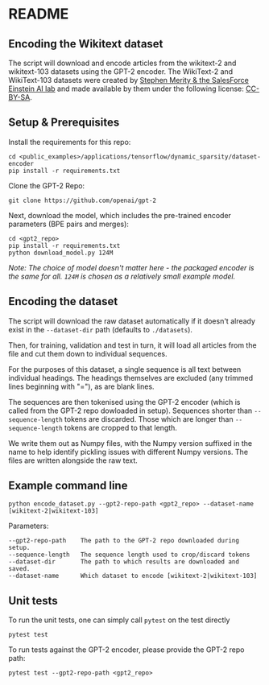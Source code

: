# README

## Encoding the Wikitext dataset

The script will download and encode articles from the wikitext-2 and wikitext-103 datasets using the GPT-2 encoder. The WikiText-2 and WikiText-103 datasets were created by [Stephen Merity & the SalesForce Einstein AI lab](https://blog.einstein.ai/the-wikitext-long-term-dependency-language-modeling-dataset/) and made available by them under the following license: [CC-BY-SA](https://en.wikipedia.org/wiki/Wikipedia:Text_of_Creative_Commons_Attribution-ShareAlike_3.0_Unported_License).

## Setup & Prerequisites

Install the requirements for this repo:

    cd <public_examples>/applications/tensorflow/dynamic_sparsity/dataset-encoder
    pip install -r requirements.txt

Clone the GPT-2 Repo:

    git clone https://github.com/openai/gpt-2

Next, download the model, which includes the pre-trained encoder parameters (BPE pairs and merges):

    cd <gpt2_repo>
    pip install -r requirements.txt
    python download_model.py 124M

_Note: The choice of model doesn't matter here - the packaged encoder is the same for all. `124M` is chosen
as a relatively small example model._

## Encoding the dataset

The script will download the raw dataset automatically if it doesn't already exist in the `--dataset-dir`
path (defaults to `./datasets`).

Then, for training, validation and test in turn, it will load all articles from the file and cut them
down to individual sequences.

For the purposes of this dataset, a single sequence is all text between individual headings. The headings
themselves are excluded (any trimmed lines beginning with "="), as are blank lines.

The sequences are then tokenised using the GPT-2 encoder (which is called from the GPT-2 repo dowloaded in
setup). Sequences shorter than `--sequence-length` tokens are discarded. Those which are longer than
`--sequence-length` tokens are cropped to that length.

We write them out as Numpy files, with the Numpy version suffixed in the name to help identify pickling
issues with different Numpy versions. The files are written alongside the raw text.

## Example command line

    python encode_dataset.py --gpt2-repo-path <gpt2_repo> --dataset-name [wikitext-2|wikitext-103]

Parameters:

    --gpt2-repo-path    The path to the GPT-2 repo downloaded during setup.
    --sequence-length   The sequence length used to crop/discard tokens
    --dataset-dir       The path to which results are downloaded and saved.
    --dataset-name      Which dataset to encode [wikitext-2|wikitext-103]

## Unit tests

To run the unit tests, one can simply call `pytest` on the test directly

    pytest test

To run tests against the GPT-2 encoder, please provide the GPT-2 repo path:

    pytest test --gpt2-repo-path <gpt2_repo>